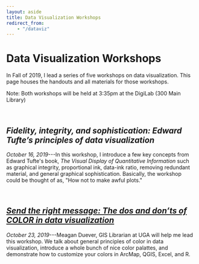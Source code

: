 ```yaml
---
layout: aside
title: Data Visualization Workshops
redirect_from: 
    - "/dataviz"
---
```


# Data Visualization Workshops

In Fall of 2019, I lead a series of five workshops on data visualization. This page houses the handouts and all materials for those workshops.

Note: Both workshops will be held at 3:35pm at the DigiLab (300 Main Library) 

<br/>

## *Fidelity, integrity, and sophistication: Edward Tufte’s principles of data visualization*

*October 16, 2019*---In this workshop, I introduce a few key concepts from Edward Tufte's book, *The Visual Display of Quantitative Information* such as graphical integrity, proportional ink, data-ink ratio, removing redundant material, and general graphical sophistication. Basically, the workshop could be thought of as, "How not to make awful plots."

<br/>

## [*Send the right message: The dos and don’ts of COLOR in data visualization*](/downloads/191023-color.pdf)

*October 23, 2019*---Meagan Duever, GIS Librarian at UGA will help me lead this workshop. We talk about general principles of color in data visualization, introduce a whole bunch of nice color palattes, and demonstrate how to customize your colors in ArcMap, QGIS, Excel, and R.

<br/>